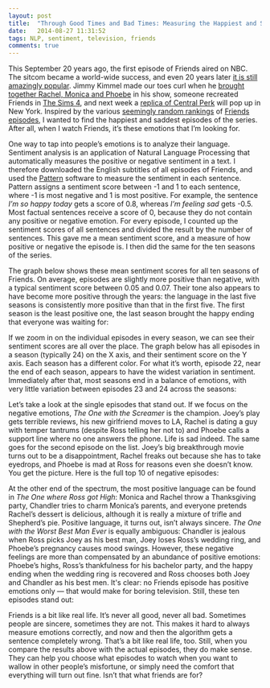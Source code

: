 ```yaml
---
layout: post
title:  "Through Good Times and Bad Times: Measuring the Happiest and Saddest Episodes of Friends"
date:   2014-08-27 11:31:52
tags: NLP, sentiment, television, friends
comments: true
---
```

<p>This September 20 years ago, the first episode of Friends aired on NBC. 
The sitcom became a world-wide success, and even 20 years later <a href="http://www.theguardian.com/tv-and-radio/2014/sep/03/friends-after-all-these-years-20th-anniversary-sitcom">it is still amazingly popular</a>. Jimmy Kimmel made our toes curl when he <a href="https://www.youtube.com/watch?v=i4H2JHp5XOQ">brought together Rachel, Monica and Phoebe</a> in his show, someone recreated Friends in <a href="http://www.buzzfeed.com/josephbernstein/someone-recreated-all-of-friends-in-the-sims-4-and-it-is-per#1cfie92">The Sims 4</a>, and next week a <a href="http://variety.com/2014/tv/news/friends-20th-anniversary-central-perk-replica-coffee-new-york-1201291937/">replica of Central Perk</a> will pop up in New York. Inspired by the various <a href="http://rankings.gawker.com/every-episode-of-friends-ranked-1629809447">seemingly random rankings</a> of <a href="http://metro.co.uk/2014/09/03/friends-turns-20-20-episodes-you-need-to-watch-4854407/">Friends episodes</a>, I wanted to find the happiest and saddest episodes of the series. After all, when I watch Friends, it’s these emotions
that I’m looking for. 
</p>

<p>One way to tap into people’s emotions is to analyze their language. Sentiment analysis 
is an application of Natural Language Processing that automatically 
measures the positive or negative sentiment in a text. I therefore downloaded the English subtitles of all episodes of Friends, and used the 
<a href="http://www.clips.ua.ac.be/pages/pattern-en">Pattern</a> software to measure the 
sentiment in each sentence. Pattern assigns a sentiment score between -1 and 1 to each sentence, where
-1 is most negative and 1 is most positive. For example, the sentence <em>I’m so happy today</em> gets a score
of 0.8, whereas <em>I’m feeling sad</em> gets -0.5. Most factual sentences receive a score of 0, because they 
do not contain any positive or negative emotion. For every episode, I counted up the sentiment scores of all sentences and 
divided the result by the number of sentences. This gave me a mean sentiment score, and a measure of 
how positive or negative the episode is. I then did the same for the ten seasons of the series.</p>

<p class="nomargin">The graph below shows these mean sentiment scores for all ten seasons of Friends. 
On average, episodes are slightly more positive than negative, with a typical sentiment score between 0.05 and 0.07.
Their tone also appears to have become more positive through the years: the language in the last five
seasons is consistently more positive than that in the first five. 
The first season is the least positive one, the last season brought the happy ending
that everyone was waiting for:</p>

<div id='seasonChart'></div>

<p class="nomargin">If we zoom in on the individual episodes in every season, we can see their  
sentiment scores are all over the place. The graph below has all episodes in a season (typically 24) on the 
X axis, and their sentiment score on the Y axis. Each season has a different color. For what it’s worth, episode 22, 
near the end of each season, appears to have the widest variation in sentiment. Immediately 
after that, most seasons end in a balance of emotions, with very little variation between 
episodes 23 and 24 across the seasons:</p>

<div id='seasonSentiment'></div>

<p class="nomargin">Let’s take a look at the single episodes that stand out. If we focus on the 
negative emotions, <em>The One with the Screamer</em> is the champion.
Joey’s play gets terrible reviews, his new girlfriend moves to LA, 
Rachel is dating a guy with temper tantrums (despite Ross telling her not to) and Phoebe calls 
a support line where no one answers the phone. Life is sad indeed.  
The same goes for the second episode on the list. Joey’s big breakthrough movie 
turns out to be a disappointment, Rachel freaks out because she has to take eyedrops, and 
Phoebe is mad at Ross for reasons even she doesn’t know. You get the picture. Here is the full 
top 10 of negative episodes:</p>

<div id='sadEpisodes'></div>

<p class="nomargin">At the other end of the spectrum, the most positive language can be found in 
<em>The One where Ross got High</em>: 
Monica and Rachel throw a Thanksgiving party, Chandler tries to charm Monica’s parents,  
and everyone pretends Rachel’s dessert is delicious, although it is really a mixture of trifle
and Shepherd’s pie. Positive language, it turns out, isn’t always sincere. <em>The One with the Worst Best Man Ever</em> is equally 
ambiguous: Chandler is jealous when Ross picks Joey as his best man, Joey loses Ross’s wedding ring,
and Phoebe’s pregnancy causes mood swings. However, these negative feelings are more than compensated by an abundance of positive emotions: Phoebe’s highs, Ross’s thankfulness for his bachelor party, and the happy ending when the
wedding ring is recovered and Ross chooses both Joey and Chandler as his best men. It's clear: no Friends episode
has positive emotions only &mdash; that would make for boring television. Still, these ten episodes stand out:
</p>

<div id='happyEpisodes'></div>

<p>Friends is a bit like real life. It’s never all good, never all bad. Sometimes people are sincere, 
sometimes they are not. This makes it hard to always measure emotions correctly, and now and then the 
algorithm gets a sentence completely wrong. That’s a bit like real life, too. Still, when you compare
the results above with the actual episodes, they do make sense. They can help you choose what episodes to 
watch when you want to wallow in other people’s misfortune, or simply need the comfort that 
everything will turn out fine. Isn’t that what friends are for?</p>


<script type="text/javascript" src="https://www.google.com/jsapi"></script>
<script type="text/javascript">
      google.load('visualization', '1', {packages: ['corechart']});
</script>
<script type="text/javascript">
      function drawVisualization() {
        // Create and populate the data table.
        var data = google.visualization.arrayToDataTable([
          ['Season','Average Sentiment',{ role: 'style' }],
          ['Season 1',  0.0533262489913, 'blue'],
          ['Season 2',  0.0537777134577, 'blue'],
          ['Season 3',  0.0550003420029, 'blue'],
          ['Season 4',  0.0575138289955, 'blue'],
          ['Season 5',  0.0561693703898, 'blue'],
          ['Season 6',  0.0642795403317, 'blue'],
          ['Season 7',  0.0630630529526, 'blue'],
          ['Season 8',  0.061232211108, 'blue'],
          ['Season 9',  0.0632837732746, 'blue'],
          ['Season 10',  0.0654210569296, 'blue'],
        ]);
        
        // Create and draw the visualization.
        new google.visualization.ColumnChart(document.getElementById('seasonChart')).
            draw(data,
                 {title:"Season Sentiment",
                  width:600, height:400,
                  vAxis: {minValue: 0},
                  legend: { position: "none" }}
            );
      }
      google.setOnLoadCallback(drawVisualization);
</script>

<script type="text/javascript">
      google.setOnLoadCallback(drawChart);
      function drawChart() {
        var data = google.visualization.arrayToDataTable([
          ['Episode', 'Season 1', 'Season 2', 'Season 3', 'Season 4', 'Season 5', 'Season 6', 'Season 7', 'Season 8', 'Season 9',
          'Season 10'],
          [1, 0.0581879450562, 0.0371380751032, 0.0453028636319, 0.0189530716352, 0.0505310346219, 0.0689167819173, 0.0597376194067, 0.0865770152795, 0.0393075372055, 0.0598393736934],
            [2, 0.0585417989961, 0.0526675265374, 0.0627749317196, 0.0699466247459, 0.0297608121046, 0.0645150563479, 0.0353632279861, 0.057126512267, 0.0574943190247, 0.0637188993473],
[3, 0.0542749895922, 0.0278443178399, 0.0405631687937, 0.0447949468885, 0.0672142149965, 0.0806193357558, 0.0566530399176, 0.0793356778293, 0.0783996709647, 0.0655948623136],
            [4, 0.0553730492885, 0.0761401949137, 0.0378426578838, 0.0686710598647, 0.0891952796062, 0.0390044198759, 0.0613563152534, 0.076011578437, 0.0589287544661, 0.0826105716404],
            [5, 0.0491602297485, 0.0505851337449, 0.0586372618461, 0.0454989303332, 0.0359338608516, 0.0755650644645, 0.0807070044786, 0.0614088128434, 0.0647004105146, 0.0688086704216],
            [6, 0.048949105394, 0.0447994992628, 0.063591353483, 0.0673732512562, 0.0339506878071, 0.0493585409271, 0.0899261247553, 0.0650831616085, 0.0632715024967, 0.028145399265],
            [7, 0.0588953433012, 0.0582545655051, 0.0628762406644, 0.0644368698285, 0.0690122170533, 0.0607566434814, 0.0477599410898, 0.0500287309402, 0.0794341608369, 0.0866124449888],
            [8, 0.0727893648334, 0.0485749399262, 0.0614548124098, 0.035132187854, 0.0366237590364, 0.0677582905153, 0.0384946800016, 0.0445795042533, 0.0593419667748, 0.0432795730668],
            [9, 0.0488485264735, 0.0621402182411, 0.0494725421908, 0.0773913530119, 0.0390356053533, 0.0998679013274, 0.0739405621921, 0.0346955332484, 0.0626378440928, 0.0806028805132],
            [10, 0.0645726587302, 0.0348943998944, 0.0484516634279, 0.0523583925068, 0.0626469567189, 0.0650471369235, 0.061862539112, 0.0686715145788, 0.0672598246589, 0.0474604021284],
            [11, 0.031577721181, 0.0571287220816, 0.0566681175105, 0.0614726097956, 0.0726685535731, 0.0735471565088, 0.0416937229437, 0.0572222567045, 0.0620324472035, 0.0463660906489],
            [12, 0.0606764998829, 0.0452918426476, 0.0564599064167, 0.0485979345678, 0.0394734364473, 0.0663702378748, 0.0511301539621, 0.0496344573183, 0.0776586825583, 0.0635949239464],
            [13, 0.0440183158556, 0.0452918426476, 0.0591076629434, 0.0550912790913, 0.0593778008832, 0.0527869683227, 0.0490241934416, 0.0396676748351, 0.0466574264715, 0.0871842113576],
            [14, 0.070215802661, 0.0567939919684, 0.0418068507152, 0.0403091126679, 0.081795223803, 0.04580699339, 0.069691896645, 0.0886984720279, 0.0319268220756, 0.0570315494808],
            [15, 0.0802448946343, 0.0477051240327, 0.0497421634947, 0.0381989228529, 0.0672559585703, 0.0551597700318, 0.0903137278227, 0.0537581799175, 0.0720934835367, 0.0822150352541],
            [16, 0.048194625774, 0.0558716842571, 0.056341784056, 0.0654008304306, 0.0717004975367, 0.0551597700318, 0.0714783675913, 0.0646215164216, 0.0512919951219, 0.0836295787824],
            [17, 0.048194625774, 0.0570524089188, 0.0487350624661, 0.0842132731436, 0.0511889201954, 0.0596946332437, 0.0815979875756, 0.0441772840298, 0.0458665342251, 0.065463500954],
            [18, 0.0544456076803, 0.0857402987618, 0.0666754455651, 0.0587333036174, 0.0682891525093, 0.0531769827883, 0.0758296671711, 0.0880383968868, 0.0872355561365, 0.065463500954],
            [19, 0.0495151934786, 0.0459421714875, 0.0854827980692, 0.048660192147, 0.0650127432423, 0.0831084824772, 0.0674852599236, 0.0628465888278, 0.0739836738193, null],
            [20, 0.035785263479, 0.0764097036431, 0.0597334047707, 0.0671027900824, 0.0586190803818, 0.0555995181597, 0.0542539804515, 0.0619641327216, 0.0635592720462, null],
            [21, 0.0205192680683, 0.0434580350205, 0.0742197821372, 0.0686137171662, 0.067050673292, 0.0590718818738, 0.0660427480421, 0.060609421841, 0.0619767661494, null],
            [22, 0.0556718784394, 0.0654140737734, 0.0162987325883, 0.0963717777163, 0.017723152058, 0.0754284052005, 0.061251132791, 0.0610978104369, 0.08222037575, null],
            [23, 0.0503609951287, 0.0430149670775, 0.0491840665303, 0.045495635692, 0.0578358983225, 0.068017593856, 0.0648563253553, 0.0545137190658, 0.0682477591853, null],
            [24, 0.0556846491228, 0.0640255148892, 0.050642569341, 0.045495635692, 0.0578358983225, 0.0592516323667, 0.0648563253553, 0.0592051142725, 0.0682477591853, null]
        ]);

        var options = {
          title: 'Episode Sentiment',
          hAxis: {title: 'Episode', minValue: 0},
          vAxis: {title: 'Sentiment', minValue: 0},
	  width: 600,
	  height: 400
        };

        var chart = new google.visualization.ScatterChart(document.getElementById('seasonSentiment'));

        chart.draw(data, options);
      }
</script>

<script type="text/javascript">
      google.setOnLoadCallback(drawChart);
      function drawChart() {
        var data = google.visualization.arrayToDataTable([
          ['Episode', 'Sentiment', { role: 'style' }, { role: 'annotation' } ],
          ['70 (S03E22)' ,  0.016298732588273402, 'red', 'The One with the Screamer'],
          ['119 (S05E22)',  0.017723152057981917, 'red', "The One with Joey's Big Break"],
          ['74 (S04E01)' ,  0.018953071635232438, 'red', 'The One with the Jellyfish'],
          ['21 (S01E21)' ,  0.020519268068344282, 'red', 'The One with the Fake Monica'],
          ['27 (S02E03)' ,  0.02784431783987471, 'red', 'The One Where Heckles Dies'],
          ['224 (S10E06)',  0.02814539926500356, 'red', "The One with Ross's Grant"],
          ['99 (S05E02)' ,  0.0297608121045621, 'red', 'The One with All the Kissing'],
          ['11 (S01E11)' ,  0.03157772118101459, 'red', 'The One with Mrs. Bing'],
          ['208 (S09E14)',  0.03192682207563157, 'red', 'The One with the Blind Dates'],
          ['103 (S05E06)',  0.033950687807070785, 'red', 'The One with the Yeti'],
        ]);

        var options = {
          title: 'Top 10 Most Negative Friends Episodes',
	  width: 700,
	  height: 400,
          vAxis: {title: 'Episode'},
          hAxis: {minValue: 0, maxValue:0.035},
          legend: { position: "none" }
        };

        var chart = new google.visualization.BarChart(document.getElementById('sadEpisodes'));

        chart.draw(data, options);
      }
</script>

<script type="text/javascript">
      google.setOnLoadCallback(drawChart);
      function drawChart() {
        var data = google.visualization.arrayToDataTable([
          ['Episode', 'Sentiment', { role: 'style' }, { role: 'annotation' } ],
          ['130 (S06E09)' ,  0.0998679013274184, 'green', 'The One Where Ross Got High'],
          ['95 (S04E22)',  0.09637177771625448, 'green', "The One with the Worst Best Man Ever"],
          ['161 (S07E15)' ,  0.09031372782268844, 'green', "The One with Joey's New Brain"],
          ['152 (S07E06)' ,  0.0899261247553327, 'green', 'The One with the Nap Partners'],
          ['101 (S05E04)' ,  0.08919527960623853, 'green', 'The One Where Phoebe Hates PBS'],
          ['184 (S08E14)',  0.0886984720278671, 'green', "The One with the Secret Closet"],
          ['188 (S08E18)' ,  0.08803839688680119, 'green', 'The One in Massapequa'],
          ['212 (S09E18)' ,  0.08723555613653926, 'green', 'The One with the Lottery'],
          ['231 (S10E13)',  0.08718421135755809, 'green', 'The One Where Joey Speaks French'],
          ['225 (S10E07)',  0.08661244498877951, 'green', 'The One with the Home Study'],
        ]);

        var options = {
          title: 'Top 10 Most Positive Friends Episodes',
	  width: 700,
	  height: 400,
          vAxis: {title: 'Episode'},
          hAxis: {minValue: 0},
          legend: { position: "none" }
        };

        var chart = new google.visualization.BarChart(document.getElementById('happyEpisodes'));

        chart.draw(data, options);
      }
</script>


<script src="http://d3js.org/d3.v3.js"></script>
<script type="text/javascript"></script>

